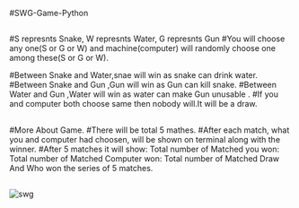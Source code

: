 #SWG-Game-Python
##
#S represnts Snake, W represnts Water,  G represnts Gun
#You will choose any one(S or G or W) and machine(computer) will randomly choose one among these(S or G or W).

#Between Snake and Water,snae will win as snake can drink water.
#Between Snake and Gun ,Gun  will win as Gun can kill snake.
#Between Water and Gun ,Water will win as water can make Gun unusable .
#If you and computer both choose same then nobody will.It will be a draw. 
##
#More About Game.
#There will be total 5 mathes.
#After each match, what you and computer had choosen, will be shown on terminal along with the winner. 
#After 5 matches it will show:
Total number of Matched you won:
Total number of Matched Computer won: 
Total number of Matched Draw And Who won the series of 5 matches.
##


![swg](https://user-images.githubusercontent.com/82167334/148066756-c5e21e9b-91a6-4bba-be93-9ad50ae8bee6.png)
